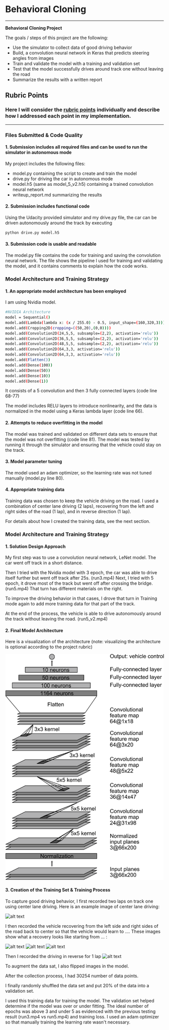 # **Behavioral Cloning** 

---

**Behavioral Cloning Project**

The goals / steps of this project are the following:
* Use the simulator to collect data of good driving behavior
* Build, a convolution neural network in Keras that predicts steering angles from images
* Train and validate the model with a training and validation set
* Test that the model successfully drives around track one without leaving the road
* Summarize the results with a written report


[//]: # (Image References)

[image1]: ./examples/nvidia-cnn-architecture.png "Model Visualization"
[image2]: ./examples/center_2017_12_03_14_28_28_822.png "Center"
[image3]: ./examples/center_2017_12_03_14_34_10_122.png "Recovery Image"
[image4]: ./examples/center_2017_12_03_14_34_13_057.png "Recovery Image"
[image5]: ./examples/center_2017_12_03_14_34_19_149.png "Recovery Image"
[image6]: ./examples/placeholder_small.png "Normal Image"
[image7]: ./examples/placeholder_small.png "Flipped Image"
[image8]: ./examples/center_2017_12_03_14_33_53_540.png "reverse"

## Rubric Points
### Here I will consider the [rubric points](https://review.udacity.com/#!/rubrics/432/view) individually and describe how I addressed each point in my implementation.  

---
### Files Submitted & Code Quality

#### 1. Submission includes all required files and can be used to run the simulator in autonomous mode

My project includes the following files:
* model.py containing the script to create and train the model
* drive.py for driving the car in autonomous mode
* model.h5 (same as model_5_v2.h5) containing a trained convolution neural network 
* writeup_report.md summarizing the results

#### 2. Submission includes functional code
Using the Udacity provided simulator and my drive.py file, the car can be driven autonomously around the track by executing 
```sh
python drive.py model.h5
```

#### 3. Submission code is usable and readable

The model.py file contains the code for training and saving the convolution neural network. The file shows the pipeline I used for training and validating the model, and it contains comments to explain how the code works.

### Model Architecture and Training Strategy

#### 1. An appropriate model architecture has been employed

I am using Nvidia model.

```sh
#NVIDIA Architecture
model = Sequential()
model.add(Lambda(lambda x: (x / 255.0) - 0.5, input_shape=(160,320,3)))
model.add(Cropping2D(cropping=((50,20),(0,0))))
model.add(Convolution2D(24,5,5, subsample=(2,2), activation='relu'))
model.add(Convolution2D(36,5,5, subsample=(2,2), activation='relu'))
model.add(Convolution2D(48,5,5, subsample=(2,2), activation='relu'))
model.add(Convolution2D(64,3,3, activation='relu'))
model.add(Convolution2D(64,3,3, activation='relu'))
model.add(Flatten())
model.add(Dense(100))
model.add(Dense(50))
model.add(Dense(10))
model.add(Dense(1))
```

It consists of a 5 convolution and then 3 fully connected layers  (code line 68-77) 

The model includes RELU layers to introduce nonlinearity, and the data is normalized in the model using a Keras lambda layer (code line 66). 

#### 2. Attempts to reduce overfitting in the model

The model was trained and validated on different data sets to ensure that the model was not overfitting (code line 81). The model was tested by running it through the simulator and ensuring that the vehicle could stay on the track.

#### 3. Model parameter tuning

The model used an adam optimizer, so the learning rate was not tuned manually (model.py line 80).

#### 4. Appropriate training data

Training data was chosen to keep the vehicle driving on the road. I used a combination of center lane driving (2 laps), recovering from the left and right sides of the road (1 lap), and in reverse direction (1 lap).

For details about how I created the training data, see the next section. 

### Model Architecture and Training Strategy

#### 1. Solution Design Approach


My first step was to use a convolution neural network, LeNet model. The car went off track in a short distance.

Then I tried with the Nvidia model with 3 epoch, the car was able to drive itself further but went off track after 25s. (run3.mp4)
Next, I tried with 5 epoch, it drove most of the track but went off after crossing the bridge. (run5.mp4) That turn has different materials on the right.  

To improve the driving behavior in that cases, I drove that turn in Training mode again to add more training data for that part of the track.

At the end of the process, the vehicle is able to drive autonomously around the track without leaving the road. (run5_v2.mp4)

#### 2. Final Model Architecture


Here is a visualization of the architecture (note: visualizing the architecture is optional according to the project rubric)

![alt text][image1]

#### 3. Creation of the Training Set & Training Process

To capture good driving behavior, I first recorded two laps on track one using center lane driving. Here is an example image of center lane driving:

![alt text][image2]

I then recorded the vehicle recovering from the left side and right sides of the road back to center so that the vehicle would learn to .... These images show what a recovery looks like starting from ... :

![alt text][image3]
![alt text][image4]
![alt text][image5]

Then I recorded the driving in reverse for 1 lap
![alt text][image8]

To augment the data sat, I also flipped images in the model.



After the collection process, I had 30254 number of data points. 

I finally randomly shuffled the data set and put 20% of the data into a validation set. 

I used this training data for training the model. The validation set helped determine if the model was over or under fitting. The ideal number of epochs was above 3 and under 5 as evidenced with the previous testing result (run3.mp4 vs run5.mp4) and training loss. I used an adam optimizer so that manually training the learning rate wasn't necessary.
